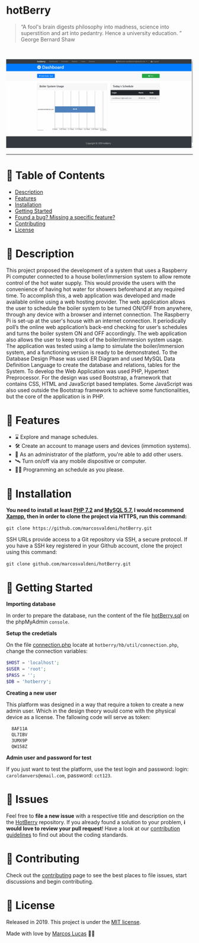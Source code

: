
# hotBerry

> “A fool's brain digests philosophy into madness, science into superstition and art into pedantry. Hence a university education. ” George Bernard Shaw

<br />
<p align="center"><img src=".github/home.gif?raw=true"/></p>

---

# :pushpin: Table of Contents

* [Description](#memo-description)
* [Features](#rocket-features)
* [Installation](#construction_worker-installation)
* [Getting Started](#runner-getting-started)
* [Found a bug? Missing a specific feature?](#bug-issues)
* [Contributing](#tada-contributing)
* [License](#closed_book-license)

# :memo: Description
This project proposed the development of a system that uses a Raspberry Pi computer connected to a house boiler/immersion system to allow remote control of the hot water supply. This would provide the users with the convenience of having hot water for showers beforehand at any required time. To accomplish this, a web application was developed and made available online using a web hosting provider. The web application allows the user to schedule the boiler system to be turned ON/OFF from anywhere, through any device with a browser and internet connection. The Raspberry Pi is set-up at the user's house with an internet connection. It periodically poll’s the online web application’s back-end checking for user’s schedules and turns the boiler system ON and OFF accordingly. The web application also allows the user to keep track of the boiler/immersion system usage. The application was tested using a lamp to simulate the boiler/immersion system, and a functioning version is ready to be demonstrated.
To the Database Design Phase was used ER Diagram and used MySQL Data Definition Language to create the database and relations, tables for the System.
To develop the Web Application was used PHP, Hypertext Preprocessor. For the design was used Bootstrap, a framework that contains CSS, HTML and JavaScript based templates. Some JavaScript was also used outside the Bootstrap framework to achieve some functionalities, but the core of the application is in PHP.

# :rocket: Features

* ⌛️  Explore and manage schedules.
* 🛠  Create an account to manage users and devices (immotion systems).
* 📨  As an administrator of the platform, you're able to add other users.
* 🛰  Turn on/off via any mobile dispositive or computer.
* 🛀🏻  Programming an schedule as you please.

# :construction_worker: Installation

**You need to install at least [PHP 7.2](https://www.php.net/downloads/) and [MySQL 5.7](https://www.mysql.com/downloads/), I would recommend [Xampp](https://www.apachefriends.org/download.html), then in order to clone the project via HTTPS, run this command:**

```git clone https://github.com/marcosvaldeni/hotBerry.git```

SSH URLs provide access to a Git repository via SSH, a secure protocol. If you have a SSH key registered in your Github account, clone the project using this command:

```git clone github.com/marcosvaldeni/hotBerry.git```

# :runner: Getting Started

**Importing database**

In order to prepare the database, run the content of the file [hotBerry.sql](https://github.com/marcosvaldeni/hotBerry/blob/master/hotBerry.sql) on the phpMyAdmin `console`.

**Setup the credetials**

On the file [connection.php](https://github.com/marcosvaldeni/hotBerry/blob/master/hb/util/connection.php) locate at `hotberry/hb/util/connection.php`, change the connection variables:

  ```php
  $HOST = 'localhost';
  $USER = 'root';
  $PASS = '';
  $DB = 'hotberry';
  ```

**Creating a new user**

This platform was designed in a way that require a token to create a new admin user. Which in the design theory would come with the physical device as a license. 
The fallowing code will serve as token:

```
  8AF11A
  QL7IBV
  3UMX9P
  QW158Z
```

**Admin user and password for test**

If you just want to test the platform, use the test login and password: 
login: `caroldanvers@email.com`, password: `cct123`.

# :bug: Issues

Feel free to **file a new issue** with a respective title and description on the the [HotBerry](https://github.com/marcosvaldeni/FinalProject/issues) repository. If you already found a solution to your problem, **i would love to review your pull request**! Have a look at our [contribution guidelines](https://github.com/marcosvaldeni/hotBerry/blob/master/CONTRIBUTING.md) to find out about the coding standards.

# :tada: Contributing

Check out the [contributing](https://github.com/marcosvaldeni/hotBerry/blob/master/CONTRIBUTING.md) page to see the best places to file issues, start discussions and begin contributing.

# :closed_book: License

Released in 2019.
This project is under the [MIT license](https://github.com/marcosvaldeni/hotBerry/blob/master/LICENSE).

Made with love by [Marcos Lucas](https://github.com/marcosvaldeni) 💚🚀